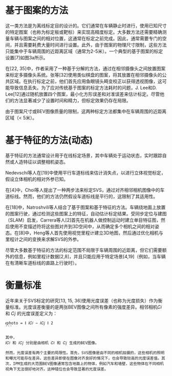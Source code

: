 # 基于图案的方法

这一类方法是为离线标定目的设计的。它们通常在车辆静止时进行，使用已知尺寸的特定图案（也称为标定板或靶标）来实现高精度标定。大多数方法还需要精确测量车辆与图案之间的相对位置，这通常在标定之前完成。因此，通常需要专门的空间，并且需要耗费大量时间进行设置。此外，由于图案的物理尺寸限制，这些方法只能集中于车辆周围的近距离区域（通常为2-5米）。一个典型的基于图案的标定设置[7]如图3a所示。

在[22, 35]中，作者采用了一种基于分解的方法，通过在相邻摄像头之间放置图案来标定多摄像头系统。张等[32]使用类似棋盘的图案，将其放置在相邻摄像头的公共区域。在执行标定之前，他们首先应用鱼眼镜头畸变校正以获得透视图像，这可能导致信息丢失。为了应对传统基于图案的标定方法耗时的问题，J. Lee和D. Lee[12]通过随机放置四个图案，最小化方形误差和对准误差来估计标定。尽管他们的方法显著减少了设置时间和精力，但标定效果仍存在局限。

由于图案尺寸或BEV图像质量的限制，这两种标定方法都集中在车辆周围的近距离区域（< 5米）。

# 基于特征的方法(动态)

基于特征的方法通常设计用于在线标定场景，其中车辆处于运动状态，实时跟踪自然或人造特征以调整相机姿态。

Nedevschi等人在[19]中使用平行车道标线来估计消失点，以进行立体视觉标定，假设立体相机的相对外参已知。

在[4]中，Choi等人提出了一种两步法来标定SVS，通过对齐相邻相机图像中的车道标线。然而，他们的方法仍然假设车道标线是平行的，这限制了其适用性。

在[18]中，Natroshvili等人结合了基于图案和基于特征的方法。车辆绕地面上放置的图案行驶，通过检测这些图案上的特征，自动估计标定结果。受同步定位与建图（SLAM）启发，Carrera等人[2]首先在机器人做控制运动时建立单目特征图，然后使用不变描述符将这些图对齐到3D空间中，从而确定多个相机之间的相对姿态。在[8]中，Heng等人首先使用视觉里程计建立3D地图，然后通过优化相机与里程计之间的变换来求解SVS的外参。

尽管大多数基于特征的方法的标定范围不局限于车辆周围的近距离，但它们需要额外的信息，例如里程计数据[2,8]，并且只能应用于特定场景[4,19]（例如，当车辆在有清晰车道标线的直路上行驶时）。

# 衡量标准

近年来关于SVS标定的研究[13, 15, 36]使用光度误差（也称为光度损失）作为衡量标准。光度误差衡量的是两张BEV图像之间所有像素的强度差异。相邻相机𝐶𝑖 和 𝐶𝑗​ 的光度误差定义为：

```
𝜖photo = ∥ 𝐼𝐶𝑖 − 𝐼𝐶𝑗 ∥ 2
​```
 
其中，
𝐼𝐶𝑖 和 𝐼𝐶𝑗 分别是由相机 𝐶𝑖 和 𝐶𝑗 生成的BEV图像。

然而，光度误差有两个主要的局限性。首先，SVS图像是由不同的相机拍摄的，这些相机的照明和曝光可能存在差异。这些差异即使在图像对齐良好的情况下，也会导致较高的光度误差值。其次，IPM生成的大范围BEV图像通常包含地面上的物体，例如汽车和墙壁，这些物体在不同相机视角下无法很好地对齐。这种错位也会导致显著的光度误差。
